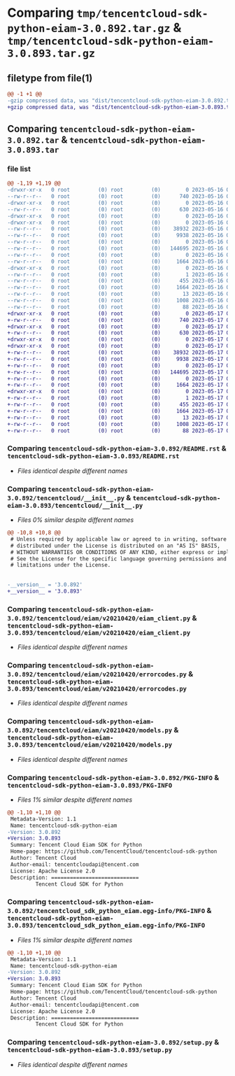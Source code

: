 # Comparing `tmp/tencentcloud-sdk-python-eiam-3.0.892.tar.gz` & `tmp/tencentcloud-sdk-python-eiam-3.0.893.tar.gz`

## filetype from file(1)

```diff
@@ -1 +1 @@
-gzip compressed data, was "dist/tencentcloud-sdk-python-eiam-3.0.892.tar", last modified: Tue May 16 00:36:10 2023, max compression
+gzip compressed data, was "dist/tencentcloud-sdk-python-eiam-3.0.893.tar", last modified: Wed May 17 03:30:46 2023, max compression
```

## Comparing `tencentcloud-sdk-python-eiam-3.0.892.tar` & `tencentcloud-sdk-python-eiam-3.0.893.tar`

### file list

```diff
@@ -1,19 +1,19 @@
-drwxr-xr-x   0 root         (0) root         (0)        0 2023-05-16 00:36:10.000000 tencentcloud-sdk-python-eiam-3.0.892/
--rw-r--r--   0 root         (0) root         (0)      740 2023-05-16 00:36:10.000000 tencentcloud-sdk-python-eiam-3.0.892/README.rst
-drwxr-xr-x   0 root         (0) root         (0)        0 2023-05-16 00:36:10.000000 tencentcloud-sdk-python-eiam-3.0.892/tencentcloud/
--rw-r--r--   0 root         (0) root         (0)      630 2023-05-16 00:36:10.000000 tencentcloud-sdk-python-eiam-3.0.892/tencentcloud/__init__.py
-drwxr-xr-x   0 root         (0) root         (0)        0 2023-05-16 00:36:10.000000 tencentcloud-sdk-python-eiam-3.0.892/tencentcloud/eiam/
-drwxr-xr-x   0 root         (0) root         (0)        0 2023-05-16 00:36:10.000000 tencentcloud-sdk-python-eiam-3.0.892/tencentcloud/eiam/v20210420/
--rw-r--r--   0 root         (0) root         (0)    38932 2023-05-16 00:36:10.000000 tencentcloud-sdk-python-eiam-3.0.892/tencentcloud/eiam/v20210420/eiam_client.py
--rw-r--r--   0 root         (0) root         (0)     9938 2023-05-16 00:36:10.000000 tencentcloud-sdk-python-eiam-3.0.892/tencentcloud/eiam/v20210420/errorcodes.py
--rw-r--r--   0 root         (0) root         (0)        0 2023-05-16 00:36:10.000000 tencentcloud-sdk-python-eiam-3.0.892/tencentcloud/eiam/v20210420/__init__.py
--rw-r--r--   0 root         (0) root         (0)   144695 2023-05-16 00:36:10.000000 tencentcloud-sdk-python-eiam-3.0.892/tencentcloud/eiam/v20210420/models.py
--rw-r--r--   0 root         (0) root         (0)        0 2023-05-16 00:36:10.000000 tencentcloud-sdk-python-eiam-3.0.892/tencentcloud/eiam/__init__.py
--rw-r--r--   0 root         (0) root         (0)     1664 2023-05-16 00:36:10.000000 tencentcloud-sdk-python-eiam-3.0.892/PKG-INFO
-drwxr-xr-x   0 root         (0) root         (0)        0 2023-05-16 00:36:10.000000 tencentcloud-sdk-python-eiam-3.0.892/tencentcloud_sdk_python_eiam.egg-info/
--rw-r--r--   0 root         (0) root         (0)        1 2023-05-16 00:36:10.000000 tencentcloud-sdk-python-eiam-3.0.892/tencentcloud_sdk_python_eiam.egg-info/dependency_links.txt
--rw-r--r--   0 root         (0) root         (0)      455 2023-05-16 00:36:10.000000 tencentcloud-sdk-python-eiam-3.0.892/tencentcloud_sdk_python_eiam.egg-info/SOURCES.txt
--rw-r--r--   0 root         (0) root         (0)     1664 2023-05-16 00:36:10.000000 tencentcloud-sdk-python-eiam-3.0.892/tencentcloud_sdk_python_eiam.egg-info/PKG-INFO
--rw-r--r--   0 root         (0) root         (0)       13 2023-05-16 00:36:10.000000 tencentcloud-sdk-python-eiam-3.0.892/tencentcloud_sdk_python_eiam.egg-info/top_level.txt
--rw-r--r--   0 root         (0) root         (0)     1008 2023-05-16 00:36:10.000000 tencentcloud-sdk-python-eiam-3.0.892/setup.py
--rw-r--r--   0 root         (0) root         (0)       88 2023-05-16 00:36:10.000000 tencentcloud-sdk-python-eiam-3.0.892/setup.cfg
+drwxr-xr-x   0 root         (0) root         (0)        0 2023-05-17 03:30:46.000000 tencentcloud-sdk-python-eiam-3.0.893/
+-rw-r--r--   0 root         (0) root         (0)      740 2023-05-17 03:30:46.000000 tencentcloud-sdk-python-eiam-3.0.893/README.rst
+drwxr-xr-x   0 root         (0) root         (0)        0 2023-05-17 03:30:46.000000 tencentcloud-sdk-python-eiam-3.0.893/tencentcloud/
+-rw-r--r--   0 root         (0) root         (0)      630 2023-05-17 03:30:46.000000 tencentcloud-sdk-python-eiam-3.0.893/tencentcloud/__init__.py
+drwxr-xr-x   0 root         (0) root         (0)        0 2023-05-17 03:30:46.000000 tencentcloud-sdk-python-eiam-3.0.893/tencentcloud/eiam/
+drwxr-xr-x   0 root         (0) root         (0)        0 2023-05-17 03:30:46.000000 tencentcloud-sdk-python-eiam-3.0.893/tencentcloud/eiam/v20210420/
+-rw-r--r--   0 root         (0) root         (0)    38932 2023-05-17 03:30:46.000000 tencentcloud-sdk-python-eiam-3.0.893/tencentcloud/eiam/v20210420/eiam_client.py
+-rw-r--r--   0 root         (0) root         (0)     9938 2023-05-17 03:30:46.000000 tencentcloud-sdk-python-eiam-3.0.893/tencentcloud/eiam/v20210420/errorcodes.py
+-rw-r--r--   0 root         (0) root         (0)        0 2023-05-17 03:30:46.000000 tencentcloud-sdk-python-eiam-3.0.893/tencentcloud/eiam/v20210420/__init__.py
+-rw-r--r--   0 root         (0) root         (0)   144695 2023-05-17 03:30:46.000000 tencentcloud-sdk-python-eiam-3.0.893/tencentcloud/eiam/v20210420/models.py
+-rw-r--r--   0 root         (0) root         (0)        0 2023-05-17 03:30:46.000000 tencentcloud-sdk-python-eiam-3.0.893/tencentcloud/eiam/__init__.py
+-rw-r--r--   0 root         (0) root         (0)     1664 2023-05-17 03:30:46.000000 tencentcloud-sdk-python-eiam-3.0.893/PKG-INFO
+drwxr-xr-x   0 root         (0) root         (0)        0 2023-05-17 03:30:46.000000 tencentcloud-sdk-python-eiam-3.0.893/tencentcloud_sdk_python_eiam.egg-info/
+-rw-r--r--   0 root         (0) root         (0)        1 2023-05-17 03:30:46.000000 tencentcloud-sdk-python-eiam-3.0.893/tencentcloud_sdk_python_eiam.egg-info/dependency_links.txt
+-rw-r--r--   0 root         (0) root         (0)      455 2023-05-17 03:30:46.000000 tencentcloud-sdk-python-eiam-3.0.893/tencentcloud_sdk_python_eiam.egg-info/SOURCES.txt
+-rw-r--r--   0 root         (0) root         (0)     1664 2023-05-17 03:30:46.000000 tencentcloud-sdk-python-eiam-3.0.893/tencentcloud_sdk_python_eiam.egg-info/PKG-INFO
+-rw-r--r--   0 root         (0) root         (0)       13 2023-05-17 03:30:46.000000 tencentcloud-sdk-python-eiam-3.0.893/tencentcloud_sdk_python_eiam.egg-info/top_level.txt
+-rw-r--r--   0 root         (0) root         (0)     1008 2023-05-17 03:30:46.000000 tencentcloud-sdk-python-eiam-3.0.893/setup.py
+-rw-r--r--   0 root         (0) root         (0)       88 2023-05-17 03:30:46.000000 tencentcloud-sdk-python-eiam-3.0.893/setup.cfg
```

### Comparing `tencentcloud-sdk-python-eiam-3.0.892/README.rst` & `tencentcloud-sdk-python-eiam-3.0.893/README.rst`

 * *Files identical despite different names*

### Comparing `tencentcloud-sdk-python-eiam-3.0.892/tencentcloud/__init__.py` & `tencentcloud-sdk-python-eiam-3.0.893/tencentcloud/__init__.py`

 * *Files 0% similar despite different names*

```diff
@@ -10,8 +10,8 @@
 # Unless required by applicable law or agreed to in writing, software
 # distributed under the License is distributed on an "AS IS" BASIS,
 # WITHOUT WARRANTIES OR CONDITIONS OF ANY KIND, either express or implied.
 # See the License for the specific language governing permissions and
 # limitations under the License.
 
 
-__version__ = '3.0.892'
+__version__ = '3.0.893'
```

### Comparing `tencentcloud-sdk-python-eiam-3.0.892/tencentcloud/eiam/v20210420/eiam_client.py` & `tencentcloud-sdk-python-eiam-3.0.893/tencentcloud/eiam/v20210420/eiam_client.py`

 * *Files identical despite different names*

### Comparing `tencentcloud-sdk-python-eiam-3.0.892/tencentcloud/eiam/v20210420/errorcodes.py` & `tencentcloud-sdk-python-eiam-3.0.893/tencentcloud/eiam/v20210420/errorcodes.py`

 * *Files identical despite different names*

### Comparing `tencentcloud-sdk-python-eiam-3.0.892/tencentcloud/eiam/v20210420/models.py` & `tencentcloud-sdk-python-eiam-3.0.893/tencentcloud/eiam/v20210420/models.py`

 * *Files identical despite different names*

### Comparing `tencentcloud-sdk-python-eiam-3.0.892/PKG-INFO` & `tencentcloud-sdk-python-eiam-3.0.893/PKG-INFO`

 * *Files 1% similar despite different names*

```diff
@@ -1,10 +1,10 @@
 Metadata-Version: 1.1
 Name: tencentcloud-sdk-python-eiam
-Version: 3.0.892
+Version: 3.0.893
 Summary: Tencent Cloud Eiam SDK for Python
 Home-page: https://github.com/TencentCloud/tencentcloud-sdk-python
 Author: Tencent Cloud
 Author-email: tencentcloudapi@tencent.com
 License: Apache License 2.0
 Description: ============================
         Tencent Cloud SDK for Python
```

### Comparing `tencentcloud-sdk-python-eiam-3.0.892/tencentcloud_sdk_python_eiam.egg-info/PKG-INFO` & `tencentcloud-sdk-python-eiam-3.0.893/tencentcloud_sdk_python_eiam.egg-info/PKG-INFO`

 * *Files 1% similar despite different names*

```diff
@@ -1,10 +1,10 @@
 Metadata-Version: 1.1
 Name: tencentcloud-sdk-python-eiam
-Version: 3.0.892
+Version: 3.0.893
 Summary: Tencent Cloud Eiam SDK for Python
 Home-page: https://github.com/TencentCloud/tencentcloud-sdk-python
 Author: Tencent Cloud
 Author-email: tencentcloudapi@tencent.com
 License: Apache License 2.0
 Description: ============================
         Tencent Cloud SDK for Python
```

### Comparing `tencentcloud-sdk-python-eiam-3.0.892/setup.py` & `tencentcloud-sdk-python-eiam-3.0.893/setup.py`

 * *Files identical despite different names*

